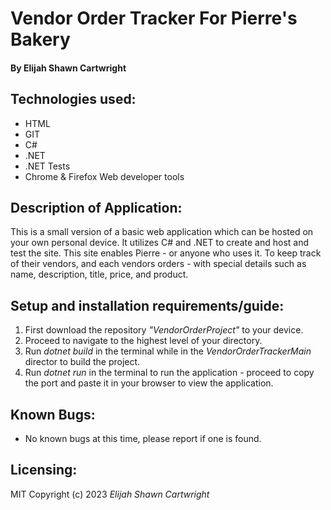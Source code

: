 # Vendor Order Tracker For Pierre's Bakery

#### By Elijah Shawn Cartwright
## Technologies used:
* HTML
* GIT
* C#
* .NET
* .NET Tests
* Chrome & Firefox Web developer tools

## Description of Application:
This is a small version of a basic web application which can be hosted on your own personal device. It utilizes C# and .NET to create and host and test the site. This site enables Pierre - or anyone who uses it. To keep track of their vendors, and each vendors orders - with special details such as name, description, title, price, and product.

## Setup and installation requirements/guide:
1. First download the repository _"VendorOrderProject"_ to your device.
2. Proceed to navigate to the highest level of your directory.
3. Run _dotnet build_ in the terminal while in the _VendorOrderTrackerMain_ director to build the project.
4. Run _dotnet run_ in the terminal to run the application - proceed to copy the port and paste it in your browser to view the application.

## Known Bugs:
* No known bugs at this time, please report if one is found.

## Licensing:
MIT
Copyright (c) 2023 _Elijah Shawn Cartwright_